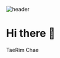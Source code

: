![header](https://capsule-render.vercel.app/api?type=waving&&color=gradient&height=300&section=header&text=채태림%20Github&fontSize=80&customColorList=3&fontColor=FFFFFF)

# Hi there 👋




TaeRim Chae
